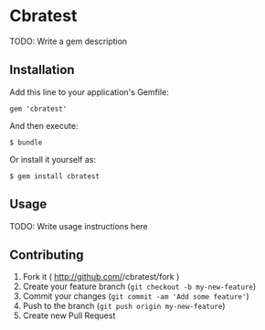 # Cbratest

TODO: Write a gem description

## Installation

Add this line to your application's Gemfile:

    gem 'cbratest'

And then execute:

    $ bundle

Or install it yourself as:

    $ gem install cbratest

## Usage

TODO: Write usage instructions here

## Contributing

1. Fork it ( http://github.com/<my-github-username>/cbratest/fork )
2. Create your feature branch (`git checkout -b my-new-feature`)
3. Commit your changes (`git commit -am 'Add some feature'`)
4. Push to the branch (`git push origin my-new-feature`)
5. Create new Pull Request
